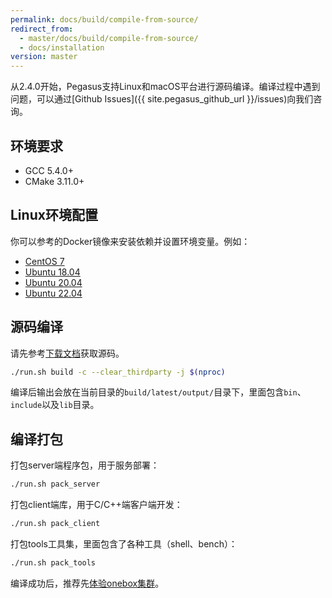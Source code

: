 ```yaml
---
permalink: docs/build/compile-from-source/
redirect_from:
  - master/docs/build/compile-from-source/
  - docs/installation
version: master
---
```


从2.4.0开始，Pegasus支持Linux和macOS平台进行源码编译。编译过程中遇到问题，可以通过[Github Issues]({{ site.pegasus_github_url }}/issues)向我们咨询。

## 环境要求

- GCC 5.4.0+
- CMake 3.11.0+

## Linux环境配置

你可以参考的Docker镜像来安装依赖并设置环境变量。例如：

- [CentOS 7](https://github.com/apache/incubator-pegasus/blob/master/docker/pegasus-build-env/centos7/Dockerfile)
- [Ubuntu 18.04](https://github.com/apache/incubator-pegasus/blob/master/docker/pegasus-build-env/ubuntu1804/Dockerfile)
- [Ubuntu 20.04](https://github.com/apache/incubator-pegasus/blob/master/docker/pegasus-build-env/ubuntu1804/Dockerfile)
- [Ubuntu 22.04](https://github.com/apache/incubator-pegasus/blob/master/docker/pegasus-build-env/ubuntu2204/Dockerfile)

## 源码编译

请先参考[下载文档](/docs/downloads)获取源码。

```bash
./run.sh build -c --clear_thirdparty -j $(nproc)
```

编译后输出会放在当前目录的`build/latest/output/`目录下，里面包含`bin`、`include`以及`lib`目录。

## 编译打包

打包server端程序包，用于服务部署：

```bash
./run.sh pack_server
```

打包client端库，用于C/C++端客户端开发：

```bash
./run.sh pack_client
```

打包tools工具集，里面包含了各种工具（shell、bench）：

```bash
./run.sh pack_tools
```

编译成功后，推荐先[体验onebox集群](/overview/onebox)。
